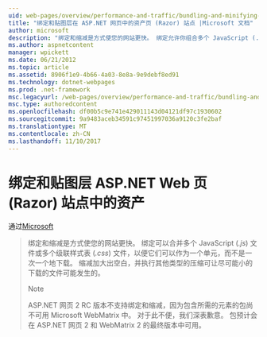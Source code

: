```yaml
---
uid: web-pages/overview/performance-and-traffic/bundling-and-minifying-assets-in-an-aspnet-web-pages-razor-site
title: "绑定和贴图层在 ASP.NET 网页中的资产页 (Razor) 站点 |Microsoft 文档"
author: microsoft
description: "绑定和缩减是方式使您的网站更快。 绑定允许你组合多个 JavaScript (.js) 文件或多个级联样式表 （..."
ms.author: aspnetcontent
manager: wpickett
ms.date: 06/21/2012
ms.topic: article
ms.assetid: 8906f1e9-4b66-4a03-8e8a-9e9debf8ed91
ms.technology: dotnet-webpages
ms.prod: .net-framework
msc.legacyurl: /web-pages/overview/performance-and-traffic/bundling-and-minifying-assets-in-an-aspnet-web-pages-razor-site
msc.type: authoredcontent
ms.openlocfilehash: df00b5c9e741e429011143d04121df97c1930602
ms.sourcegitcommit: 9a9483aceb34591c97451997036a9120c3fe2baf
ms.translationtype: MT
ms.contentlocale: zh-CN
ms.lasthandoff: 11/10/2017
---
```

<a name="bundling-and-minifying-assets-in-an-aspnet-web-pages-razor-site"></a>绑定和贴图层 ASP.NET Web 页 (Razor) 站点中的资产
====================
通过[Microsoft](https://github.com/microsoft)

> 绑定和缩减是方式使您的网站更快。 绑定可以合并多个 JavaScript (*.js*) 文件或多个级联样式表 (*.css*) 文件，以便它们可以作为一个单元，而不是一次一个地下载。 缩减加大出空白，并执行其他类型的压缩可让尽可能小的下载的文件可能发生的。
> 
> > [!NOTE]
> > ASP.NET 网页 2 RC 版本不支持绑定和缩减，因为包含所需的元素的包尚不可用 Microsoft WebMatrix 中。 对于此不便，我们深表歉意。 包预计会在 ASP.NET 网页 2 和 WebMatrix 2 的最终版本中可用。
